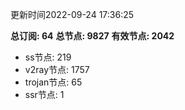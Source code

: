 更新时间2022-09-24 17:36:25

**总订阅: 64**
**总节点: 9827**
**有效节点: 2042**
- ss节点: 219
- v2ray节点: 1757
- trojan节点: 65
- ssr节点: 1
